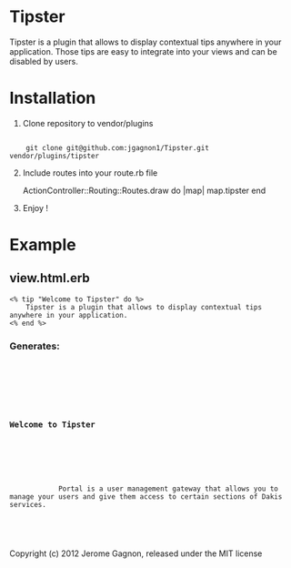 Tipster
==============

Tipster is a plugin that allows to display contextual tips anywhere in your application.
Those tips are easy to integrate into your views and can be disabled by users.

Installation
==============

1. Clone repository to vendor/plugins

<code>
    git clone git@github.com:jgagnon1/Tipster.git vendor/plugins/tipster
</code>

2. Include routes into your route.rb file

    ActionController::Routing::Routes.draw do |map| 
        map.tipster
    end

3. Enjoy !

Example
=======

## view.html.erb

    <% tip "Welcome to Tipster" do %>
        Tipster is a plugin that allows to display contextual tips anywhere in your application.
    <% end %>

### Generates:

<code>
    <div class="tip">
        <div class="title">
            <h3>Welcome to Tipster</h3>
            <a href="/tipster/-736365685/hide" class="close"></a>
        </div>
        <div class="content">
            Portal is a user management gateway that allows you to manage your users and give them access to certain sections of Dakis services. 
        </div>
    </div>
</code>

Copyright (c) 2012 Jerome Gagnon, released under the MIT license
